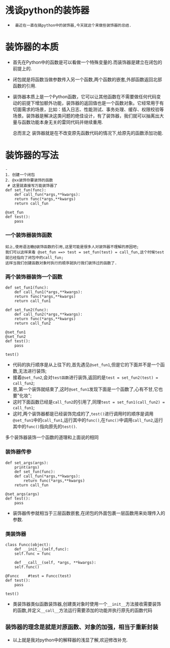 # 浅谈python的装饰器
-
       最近在一直在搞python中的装饰器,今天就这个来做些装饰器的总结.


# 装饰器的本质

*  首先在Python中的函数是可以看做一个特殊变量的.而装饰器是建立在闭包的前提上的.
*  闭包就是将函数当做参数传入另一个函数,两个函数的嵌套,外部函数返回北部函数的引用.
*  装饰器本质上是一个Python函数，它可以让其他函数在不需要做任何代码变动的前提下增加额外功能，装饰器的返回值也是一个函数对象。它经常用于有切面需求的场景，比如：插入日志、性能测试、事务处理、缓存、权限校验等场景。装饰器是解决这类问题的绝佳设计，有了装饰器，我们就可以抽离出大量与函数功能本身无关的雷同代码并继续重用.

	总而言之 装饰器就是在不改变原先函数代码的情况下,给原先的函数添加功能.
		
# 装饰器的写法
	-
	1. 创建一个闭包
	2. @xx装饰你要装饰的函数
	 # 这里就直接写万能装饰器了
	def set_fun(func):
	    def call_fun(*args,**kwargs):
		return func(*args,**kwargs)
	    return call_fun
		
	@set_fun
	def test():
	    pass
### 一个装饰器装饰函数
	如上,使用语法糖@装饰函数的引用,这里可能是很多人对装饰器不理解的原因吧;
	我们可以这样来看 @set_fun ==> test = set_fun(test) = call_fun,这个时候test就已经指向了闭包中的call_fun;
	这样当我们创建函数对象时执行的顺序就执行我们装饰过的函数了.

	
### 两个装饰器装饰一个函数
	
	def set_fun1(func):
	    def call_fun1(*args,**kwargs):
		return func(*args,**kwargs)
	    return call_fun1
		
	def set_fun2(func):
	    def call_fun2(*args,**kwargs):
		return func(*args,**kwargs)
	    return call_fun2
		
	@set_fun1
	@set_fun2
	def test():
	    pass
	
	test()
+ 代码的执行顺序是从上往下的,首先遇见`@set_fun1`,但是它的下面并不是一个函数,无法进行装饰;
+ 接着`@set_fun2`,会对`test函数`进行装饰,返回的是`test = set_fun2(test) = call_fun2`;
+ 恩,第一个装饰就结束了,这时`@set_fun1`发现下面是一个函数了,心有不甘,它也要"化妆";
+ 这时下面函数已经是`call_fun2`的引用了,同理`test = set_fun1(call_fun2) = call_fun1`;
+ 这时,两个装饰器都是已经装饰完成的了,`test()`进行调用时的顺序是调用`@set_fun1`中的`call_fun1`,运行其中的`func()`,在`func()`中调用`call_fun2`,运行其中的`func()`指向原先的`test()`.

多个装饰器装饰一个函数的道理和上面说的相同
### 装饰器传参
	def set_args(args):
	    print(args)		
	    def set_fun(func):	
		def call_fun(*args,**kwargs):
		    return func(*args,**kwargs)
		return call_fun
		
	@set_args(args)
	def test():
	    pass
+ 装饰器传参就相当于三层函数嵌套,在闭包的外面包裹一层函数用来处理传入的参数.

### 类装饰器
	class Funcc(object):
	    def __init__(self,func):
		self.func = func

	    def __call__(self, *args, **kwargs):
		self.func()

	@Funcc    #test = Funcc(test)
	def test():
	    pass

	test()
+ 类装饰器类似函数装饰器,创建类对象时使用一个`__init__`方法接收需要装饰的函数,并定义`__call__`方法运行需要添加的功能并执行原先的函数代码


## `装饰器的理念是就是对原函数、对象的加强，相当于重新封装`
+ 以上就是我对python中的解释器的浅显了解,欢迎修改补充.
		


